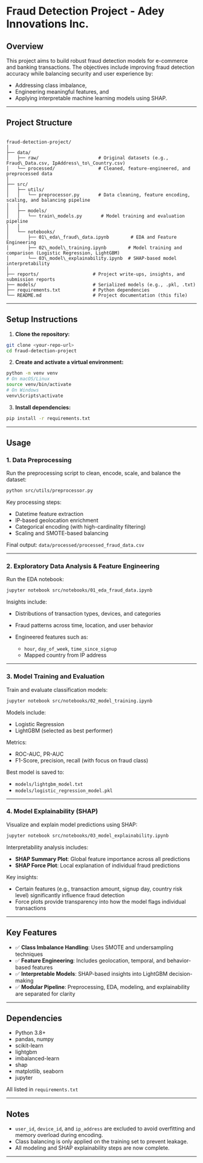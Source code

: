 
# Fraud Detection Project - Adey Innovations Inc.

## Overview

This project aims to build robust fraud detection models for e-commerce and banking transactions. The objectives include improving fraud detection accuracy while balancing security and user experience by:
- Addressing class imbalance,
- Engineering meaningful features, and
- Applying interpretable machine learning models using SHAP.

---

## Project Structure

```

fraud-detection-project/
│
├── data/
│   ├── raw/                      # Original datasets (e.g., Fraud\_Data.csv, IpAddress\_to\_Country.csv)
│   └── processed/                # Cleaned, feature-engineered, and preprocessed data
│
├── src/
│   ├── utils/
│   │   └── preprocessor.py       # Data cleaning, feature encoding, scaling, and balancing pipeline
│   │
│   ├── models/
│   │   └── train\_models.py       # Model training and evaluation pipeline
│   │
│   └── notebooks/
│       ├── 01\_eda\_fraud\_data.ipynb        # EDA and Feature Engineering
│       ├── 02\_model\_training.ipynb        # Model training and comparison (Logistic Regression, LightGBM)
│       └── 03\_model\_explainability.ipynb  # SHAP-based model interpretability
│
├── reports/                    # Project write-ups, insights, and submission reports
├── models/                     # Serialized models (e.g., .pkl, .txt)
├── requirements.txt            # Python dependencies
└── README.md                   # Project documentation (this file)

````

---

## Setup Instructions

1. **Clone the repository:**

```bash
git clone <your-repo-url>
cd fraud-detection-project
````

2. **Create and activate a virtual environment:**

```bash
python -m venv venv
# On macOS/Linux
source venv/bin/activate
# On Windows
venv\Scripts\activate
```

3. **Install dependencies:**

```bash
pip install -r requirements.txt
```

---

## Usage

### 1. Data Preprocessing

Run the preprocessing script to clean, encode, scale, and balance the dataset:

```bash
python src/utils/preprocessor.py
```

Key processing steps:

* Datetime feature extraction
* IP-based geolocation enrichment
* Categorical encoding (with high-cardinality filtering)
* Scaling and SMOTE-based balancing

Final output: `data/processed/processed_fraud_data.csv`

---

### 2. Exploratory Data Analysis & Feature Engineering

Run the EDA notebook:

```bash
jupyter notebook src/notebooks/01_eda_fraud_data.ipynb
```

Insights include:

* Distributions of transaction types, devices, and categories
* Fraud patterns across time, location, and user behavior
* Engineered features such as:

  * `hour`, `day_of_week`, `time_since_signup`
  * Mapped country from IP address

---

### 3. Model Training and Evaluation

Train and evaluate classification models:

```bash
jupyter notebook src/notebooks/02_model_training.ipynb
```

Models include:

* Logistic Regression
* LightGBM (selected as best performer)

Metrics:

* ROC-AUC, PR-AUC
* F1-Score, precision, recall (with focus on fraud class)

Best model is saved to:

* `models/lightgbm_model.txt`
* `models/logistic_regression_model.pkl`

---

### 4. Model Explainability (SHAP)

Visualize and explain model predictions using SHAP:

```bash
jupyter notebook src/notebooks/03_model_explainability.ipynb
```

Interpretability analysis includes:

* **SHAP Summary Plot**: Global feature importance across all predictions
* **SHAP Force Plot**: Local explanation of individual fraud predictions

Key insights:

* Certain features (e.g., transaction amount, signup day, country risk level) significantly influence fraud detection
* Force plots provide transparency into how the model flags individual transactions

---

## Key Features

* ✅ **Class Imbalance Handling**: Uses SMOTE and undersampling techniques
* ✅ **Feature Engineering**: Includes geolocation, temporal, and behavior-based features
* ✅ **Interpretable Models**: SHAP-based insights into LightGBM decision-making
* ✅ **Modular Pipeline**: Preprocessing, EDA, modeling, and explainability are separated for clarity

---

## Dependencies

* Python 3.8+
* pandas, numpy
* scikit-learn
* lightgbm
* imbalanced-learn
* shap
* matplotlib, seaborn
* jupyter

All listed in `requirements.txt`

---

## Notes

* `user_id`, `device_id`, and `ip_address` are excluded to avoid overfitting and memory overload during encoding.
* Class balancing is only applied on the training set to prevent leakage.
* All modeling and SHAP explainability steps are now complete.

---
